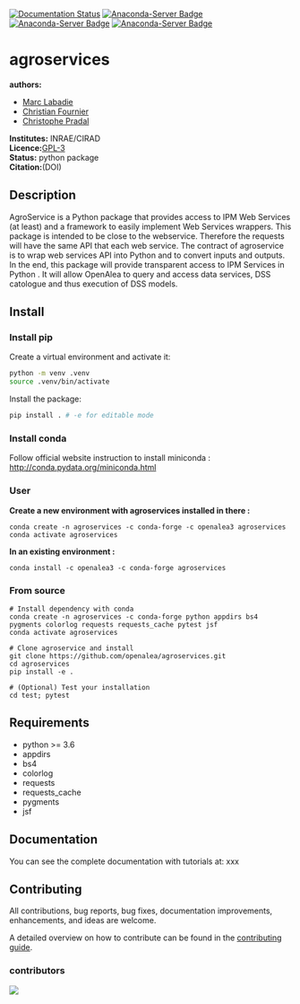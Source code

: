 [![Documentation Status](https://readthedocs.org/projects/agroservices/badge/?version=latest)](https://agroservices.readthedocs.io/en/latest/?badge=latest)
[![Anaconda-Server Badge](https://anaconda.org/openalea3/agroservices/badges/downloads.svg)](https://anaconda.org/openalea3/agroservices)
[![Anaconda-Server Badge](https://anaconda.org/openalea3/agroservices/badges/version.svg)](https://anaconda.org/openalea3/agroservices)
[![Anaconda-Server Badge](https://anaconda.org/openalea3/agroservices/badges/license.svg)](https://anaconda.org/openalea3/agroservices)
# agroservices

**authors:** 
* [Marc Labadie](https://github.com/mlabadie)
* [Christian Fournier](https://github.com/christian34)
* [Christophe Pradal](https://github.com/pradal)       

**Institutes:** INRAE/CIRAD   
**Licence:**[GPL-3](https://www.gnu.org/licenses/gpl-3.0.txt)  
**Status:** python package   
**Citation:**(DOI)

## Description

AgroService is a Python package that provides access to IPM Web Services (at least) and a framework to easily implement Web Services wrappers. This package is intended to be close to the webservice. Therefore the requests will have the same API that each web service. The contract of agroservice is to wrap web services API into Python and to convert inputs and outputs. In the end, this package will provide transparent access to IPM Services in Python . It will allow OpenAlea to query and access data services, DSS catologue and thus execution of DSS models.

## Install


### Install pip  
Create a virtual environment and activate it:
```bash
python -m venv .venv
source .venv/bin/activate
```
Install the package:
```bash
pip install . # -e for editable mode
```

### Install conda  
Follow official website instruction to install miniconda : http://conda.pydata.org/miniconda.html

### User

**Create a new environment with agroservices installed in there :**
```
conda create -n agroservices -c conda-forge -c openalea3 agroservices
conda activate agroservices
```
**In an existing environment :**
```
conda install -c openalea3 -c conda-forge agroservices
```

### From source
```
# Install dependency with conda
conda create -n agroservices -c conda-forge python appdirs bs4 pygments colorlog requests requests_cache pytest jsf
conda activate agroservices

# Clone agroservice and install
git clone https://github.com/openalea/agroservices.git
cd agroservices
pip install -e .

# (Optional) Test your installation
cd test; pytest
```

## Requirements
* python >= 3.6
* appdirs
* bs4
* colorlog
* requests
* requests_cache
* pygments
* jsf

## Documentation

You can see the complete documentation with tutorials at: xxx

## Contributing
All contributions, bug reports, bug fixes, documentation improvements, enhancements, and ideas are welcome.

A detailed overview on how to contribute can be found in the [contributing guide](http://virtualplants.github.io/contribute/devel/workflow-github.html#workflow-github).

### contributors

<a href="https://github.com/openalea/agroservices/graphs/contributors">
  <img src="https://contrib.rocks/image?repo=H2020-IPM-openalea/agroservices" />
</a>

